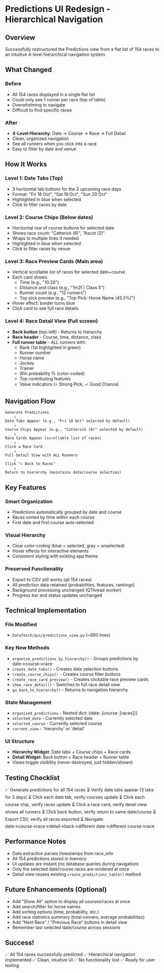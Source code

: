 # Predictions UI Redesign - Hierarchical Navigation

## Overview

Successfully restructured the Predictions view from a flat list of 154 races to an intuitive 4-level hierarchical navigation system.

## What Changed

### Before
- All 154 races displayed in a single flat list
- Could only see 1 runner per race (top of table)
- Overwhelming to navigate
- Difficult to find specific races

### After
- **4-Level Hierarchy**: Date → Course → Race → Full Detail
- Clean, organized navigation
- See all runners when you click into a race
- Easy to filter by date and venue

## How It Works

### Level 1: Date Tabs (Top)
- 3 horizontal tab buttons for the 3 upcoming race days
- Format: "Fri 18 Oct", "Sat 19 Oct", "Sun 20 Oct"
- Highlighted in blue when selected
- Click to filter races by date

### Level 2: Course Chips (Below dates)
- Horizontal row of course buttons for selected date
- Shows race count: "Catterick (6)", "Ascot (2)"
- Wraps to multiple lines if needed
- Highlighted in blue when selected
- Click to filter races by venue

### Level 3: Race Preview Cards (Main area)
- Vertical scrollable list of races for selected date+course
- Each card shows:
  - Time (e.g., "10:20")
  - Distance and class (e.g., "1m2f | Class 5")
  - Runner count (e.g., "12 runners")
  - Top pick preview (e.g., "Top Pick: Horse Name (45.3%)")
- Hover effect: border turns blue
- Click card to see full race details

### Level 4: Race Detail View (Full screen)
- **Back button** (top-left) - Returns to hierarchy
- **Race header** - Course, time, distance, class
- **Full runner table** - ALL runners with:
  - Rank (1st highlighted in green)
  - Runner number
  - Horse name
  - Jockey
  - Trainer
  - Win probability % (color-coded)
  - Top contributing features
  - Value indicators (⭐ Strong Pick, ✓ Good Chance)

## Navigation Flow

```
Generate Predictions
    ↓
Date Tabs Appear (e.g., "Fri 18 Oct" selected by default)
    ↓
Course Chips Appear (e.g., "Catterick (6)" selected by default)
    ↓
Race Cards Appear (scrollable list of races)
    ↓
Click a Race Card
    ↓
Full Detail View with ALL Runners
    ↓
Click "← Back to Races"
    ↓
Return to hierarchy (maintains date/course selection)
```

## Key Features

### Smart Organization
- Predictions automatically grouped by date and course
- Races sorted by time within each course
- First date and first course auto-selected

### Visual Hierarchy
- Clear color-coding (blue = selected, gray = unselected)
- Hover effects for interactive elements
- Consistent styling with existing app theme

### Preserved Functionality
- Export to CSV still works (all 154 races)
- All prediction data retained (probabilities, features, rankings)
- Background processing unchanged (QThread worker)
- Progress bar and status updates unchanged

## Technical Implementation

### File Modified
- `Datafetch/gui/predictions_view.py` (~850 lines)

### Key New Methods
- `organize_predictions_by_hierarchy()` - Groups predictions by date→course→race
- `create_date_tabs()` - Creates date selection buttons
- `create_course_chips()` - Creates course filter buttons
- `create_race_card_preview()` - Creates clickable race preview cards
- `show_race_detail()` - Switches to full race detail view
- `go_back_to_hierarchy()` - Returns to navigation hierarchy

### State Management
- `organized_predictions` - Nested dict: {date: {course: [races]}}
- `selected_date` - Currently selected date
- `selected_course` - Currently selected course
- `current_view` - 'hierarchy' or 'detail'

### UI Structure
- **Hierarchy Widget**: Date tabs + Course chips + Race cards
- **Detail Widget**: Back button + Race header + Runner table
- Views toggle visibility (never destroyed, just hidden/shown)

## Testing Checklist

✅ Generate predictions for all 154 races
⏳ Verify date tabs appear (3 tabs for 3 days)
⏳ Click each date tab, verify courses update
⏳ Click each course chip, verify races update
⏳ Click a race card, verify detail view shows all runners
⏳ Click back button, verify return to same date/course
⏳ Export CSV, verify all races exported
⏳ Navigate: date→course→race→detail→back→different date→different course→race

## Performance Notes

- Date extraction parses timestamps from race_info
- All 154 predictions stored in memory
- UI updates are instant (no database queries during navigation)
- Only the selected date/course races are rendered at once
- Detail view reuses existing `create_predictions_table()` method

## Future Enhancements (Optional)

- Add "Show All" option to display all courses/races at once
- Add search/filter for horse names
- Add sorting options (time, probability, etc.)
- Add race statistics summary (total runners, average probabilities)
- Add "Next Race" / "Previous Race" buttons in detail view
- Remember last selected date/course across sessions

## Success!

✅ All 154 races successfully predicted
✅ Hierarchical navigation implemented
✅ Clean, intuitive UI
✅ No functionality lost
✅ Ready for user testing

